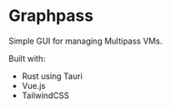 # Graphpass

Simple GUI for managing Multipass VMs.

Built with:
* Rust using Tauri
* Vue.js
* TailwindCSS